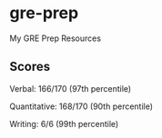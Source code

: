 # gre-prep
My GRE Prep Resources

## Scores
Verbal: 166/170 (97th percentile)

Quantitative: 168/170 (90th percentile)

Writing: 6/6 (99th percentile)

